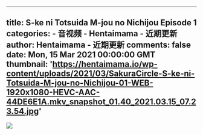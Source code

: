 
---
title: S-ke ni Totsuida M-jou no Nichijou Episode 1
categories: 
    - 音视频
    - Hentaimama - 近期更新
author: Hentaimama - 近期更新
comments: false
date: Mon, 15 Mar 2021 00:00:00 GMT
thumbnail: 'https://hentaimama.io/wp-content/uploads/2021/03/SakuraCircle-S-ke-ni-Totsuida-M-jou-no-Nichijou-01-WEB-1920x1080-HEVC-AAC-44DE6E1A.mkv_snapshot_01.40_2021.03.15_07.23.54.jpg'
---

<div>   
<img src="https://hentaimama.io/wp-content/uploads/2021/03/SakuraCircle-S-ke-ni-Totsuida-M-jou-no-Nichijou-01-WEB-1920x1080-HEVC-AAC-44DE6E1A.mkv_snapshot_01.40_2021.03.15_07.23.54.jpg" referrerpolicy="no-referrer">  
</div>
            